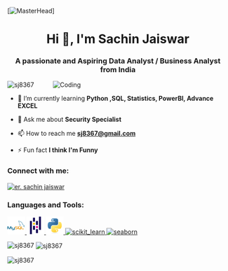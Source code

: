 [![MasterHead](https://res.cloudinary.com/killer-infographics-inc/images/f_auto,q_auto/v1567031539/BlogHeader_Motion/BlogHeader_Motion.jpg?_i=AA)]
<h1 align="center">Hi 👋, I'm Sachin Jaiswar</h1>
<h3 align="center">A passionate and Aspiring Data Analyst / Business Analyst from India</h3>
<img align="right" alt="Coding" width="400" src="https://digitalmarketingtrends.in/wp-content/uploads/2018/05/Digital-Advertising-gif.gif">

<p align="left"> <img src="https://komarev.com/ghpvc/?username=sj8367&label=Profile%20views&color=0e75b6&style=flat" alt="sj8367" /> </p>

- 🌱 I’m currently learning **Python ,SQL, Statistics, PowerBI, Advance EXCEL**

- 💬 Ask me about **Security Specialist**

- 📫 How to reach me **sj8367@gmail.com**

- ⚡ Fun fact **I think I'm Funny**

<h3 align="left">Connect with me:</h3>
<p align="left">
<a href="https://linkedin.com/in/er. sachin jaiswar" target="blank"><img align="center" src="https://raw.githubusercontent.com/rahuldkjain/github-profile-readme-generator/master/src/images/icons/Social/linked-in-alt.svg" alt="er. sachin jaiswar" height="30" width="40" /></a>
</p>

<h3 align="left">Languages and Tools:</h3>
<p align="left"> <a href="https://www.mysql.com/" target="_blank" rel="noreferrer"> <img src="https://raw.githubusercontent.com/devicons/devicon/master/icons/mysql/mysql-original-wordmark.svg" alt="mysql" width="40" height="40"/> </a> <a href="https://pandas.pydata.org/" target="_blank" rel="noreferrer"> <img src="https://raw.githubusercontent.com/devicons/devicon/2ae2a900d2f041da66e950e4d48052658d850630/icons/pandas/pandas-original.svg" alt="pandas" width="40" height="40"/> </a> <a href="https://www.python.org" target="_blank" rel="noreferrer"> <img src="https://raw.githubusercontent.com/devicons/devicon/master/icons/python/python-original.svg" alt="python" width="40" height="40"/> </a> <a href="https://scikit-learn.org/" target="_blank" rel="noreferrer"> <img src="https://upload.wikimedia.org/wikipedia/commons/0/05/Scikit_learn_logo_small.svg" alt="scikit_learn" width="40" height="40"/> </a> <a href="https://seaborn.pydata.org/" target="_blank" rel="noreferrer"> <img src="https://seaborn.pydata.org/_images/logo-mark-lightbg.svg" alt="seaborn" width="40" height="40"/> </a> </p>

<p><img align="left" src="https://github-readme-stats.vercel.app/api/top-langs?username=sj8367&show_icons=true&locale=en&layout=compact" alt="sj8367" /></p>

<p>&nbsp;<img align="center" src="https://github-readme-stats.vercel.app/api?username=sj8367&show_icons=true&locale=en" alt="sj8367" /></p>

<p><img align="center" src="https://github-readme-streak-stats.herokuapp.com/?user=sj8367&" alt="sj8367" /></p>
